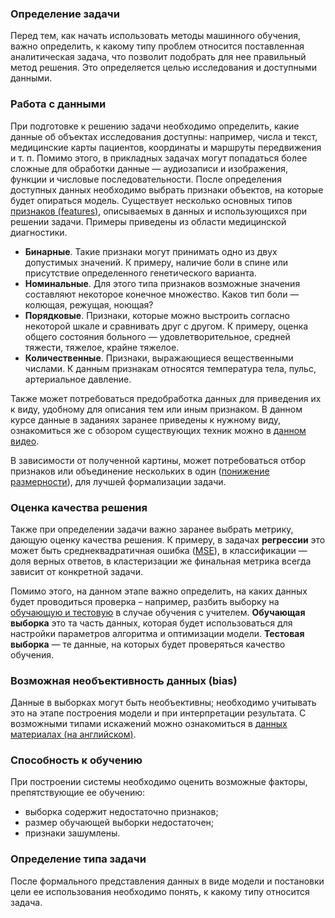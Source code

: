 ### Определение задачи
Перед тем, как начать использовать методы машинного обучения, важно определить, к какому типу проблем относится поставленная аналитическая задача, что позволит подобрать для нее правильный метод решения. Это определяется целью исследования и доступными данными.

### Работа с данными
При подготовке к решению задачи необходимо определить, какие данные об объектах исследования доступны: например, числа и текст, медицинские карты пациентов, координаты и маршруты передвижения и т. п. Помимо этого, в прикладных задачах могут попадаться более сложные для обработки данные — аудиозаписи и изображения, функции и числовые последовательности.
После определения доступных данных необходимо выбрать признаки объектов, на которые будет опираться модель.
Существует несколько основных типов [признаков (features)](http://www.machinelearning.ru/wiki/index.php?title=%D0%9F%D1%80%D0%B8%D0%B7%D0%BD%D0%B0%D0%BA%D0%BE%D0%B2%D0%BE%D0%B5_%D0%BE%D0%BF%D0%B8%D1%81%D0%B0%D0%BD%D0%B8%D0%B5), описываемых в данных и использующихся при решении задачи. Примеры приведены из области медицинской диагностики.

- **Бинарные**. Такие признаки могут принимать одно из двух допустимых значений. К примеру, наличие боли в спине или присутствие определенного генетического варианта.
- **Номинальные**. Для этого типа признаков возможные значения составляют некоторое конечное множество. Каков тип боли — колющая, режущая, ноющая?
- **Порядковые**. Признаки, которые можно выстроить согласно некоторой шкале и сравнивать друг с другом. К примеру, оценка общего состояния больного — удовлетворительное, средней тяжести, тяжелое, крайне тяжелое.
- **Количественные**. Признаки, выражающиеся вещественными числами. К данным признакам относятся температура тела, пульс, артериальное давление.

Также может потребоваться предобработка данных для приведения их к виду, удобному для описания тем или иным признаком. В данном курсе данные в заданиях заранее приведены к нужному виду, ознакомиться же с обзором существующих техник можно в [данном видео](https://www.coursera.org/lecture/vvedenie-mashinnoe-obuchenie/priedobrabotka-dannykh-okkCL).

В зависимости от полученной картины, может потребоваться отбор признаков или объединение нескольких в один ([понижение размерности](https://ru.wikipedia.org/wiki/%D0%A1%D0%BD%D0%B8%D0%B6%D0%B5%D0%BD%D0%B8%D0%B5_%D1%80%D0%B0%D0%B7%D0%BC%D0%B5%D1%80%D0%BD%D0%BE%D1%81%D1%82%D0%B8)), для лучшей формализации задачи.

### Оценка качества решения
Также при определении задачи важно заранее выбрать метрику, дающую оценку качества решения. К примеру, в задачах **регрессии** это может быть среднеквадратичная ошибка ([MSE](https://ru.wikipedia.org/wiki/%D0%A1%D1%80%D0%B5%D0%B4%D0%BD%D0%B5%D0%BA%D0%B2%D0%B0%D0%B4%D1%80%D0%B0%D1%82%D0%B8%D1%87%D0%B5%D1%81%D0%BA%D0%BE%D0%B5_%D0%BE%D1%82%D0%BA%D0%BB%D0%BE%D0%BD%D0%B5%D0%BD%D0%B8%D0%B5)), в классификации — доля верных ответов, в кластеризации же финальная метрика всегда зависит от конкретной задачи.

Помимо этого, на данном этапе важно определить, на каких данных будет проводиться проверка – например, разбить выборку на [обучающую и тестовую](http://www.machinelearning.ru/wiki/index.php?title=%D0%9E%D0%B1%D1%83%D1%87%D0%B0%D1%8E%D1%89%D0%B0%D1%8F_%D0%B2%D1%8B%D0%B1%D0%BE%D1%80%D0%BA%D0%B0) в случае обучения с учителем. **Обучающая выборка** это та часть данных, которая будет использоваться для настройки параметров алгоритма и оптимизации модели. **Тестовая выборка** — те данные, на которых будет проверяться качество обучения.


### Возможная необъективность данных (bias)
Данные в выборках могут быть необъективны; необходимо учитывать это на этапе построения модели и при интерпретации результата. С возможными типами искажений можно ознакомиться в [данных материалах (на английском)](https://developers.google.com/machine-learning/glossary#bias_ethics).


### Способность к обучению
При построении системы необходимо оценить возможные факторы, препятствующие ее обучению:
- выборка содержит недостаточно признаков;
- размер обучающей выборки недостаточен;
- признаки зашумлены.

### Определение типа задачи
После формального представления данных в виде модели и постановки цели ее использования необходимо понять, к какому типу относится задача.
